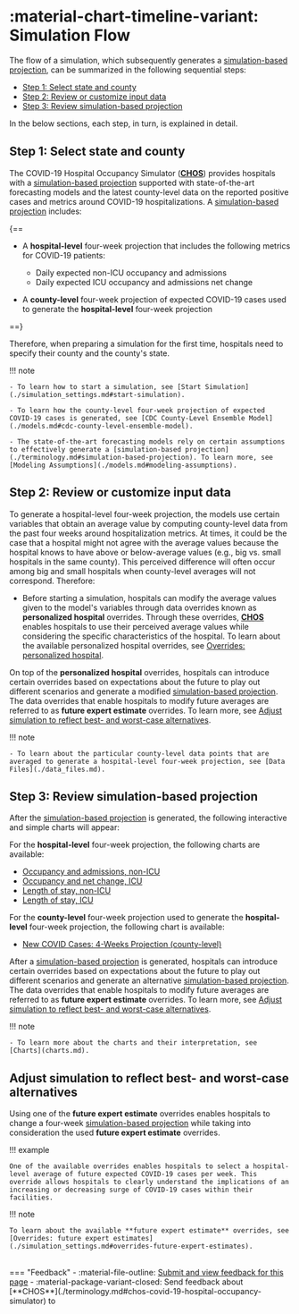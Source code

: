 # :material-chart-timeline-variant: Simulation Flow 

The flow of a simulation, which subsequently generates a [simulation-based projection](./terminology.md#simulation-based-projection), can be summarized in the following sequential steps: 


- [Step 1: Select state and county](#step-1-select-state-and-county) 
- [Step 2: Review or customize input data](#step-2-review-or-customize-input-data) 
- [Step 3: Review simulation-based projection](#step-3-review-simulation-based-projection)

In the below sections, each step, in turn, is explained in detail. 

## Step 1: Select state and county 

The COVID-19 Hospital Occupancy Simulator ([**CHOS**](./terminology.md#chos-covid-19-hospital-occupancy-simulator])) provides hospitals with a [simulation-based projection](./terminology.md#simulation-based-projection) supported with state-of-the-art forecasting models and the latest county-level data on the reported positive cases and metrics around COVID-19 hospitalizations. A [simulation-based projection](./terminology.md#simulation-based-projection) includes: 

{==

- A **hospital-level** four-week projection that includes the following metrics for COVID-19 patients:

	- Daily expected non-ICU occupancy and admissions 
	- Daily expected ICU occupancy and admissions net change 

- A **county-level** four-week projection of expected COVID-19 cases used to generate the **hospital-level** four-week projection

==}

Therefore, when preparing a simulation for the first time, hospitals need to specify their county and the county's state. 

!!! note 

    - To learn how to start a simulation, see [Start Simulation](./simulation_settings.md#start-simulation).

    - To learn how the county-level four-week projection of expected COVID-19 cases is generated, see [CDC County-Level Ensemble Model](./models.md#cdc-county-level-ensemble-model).

    - The state-of-the-art forecasting models rely on certain assumptions to effectively generate a [simulation-based projection](./terminology.md#simulation-based-projection). To learn more, see [Modeling Assumptions](./models.md#modeling-assumptions).



## Step 2: Review or customize input data 

To generate a hospital-level four-week projection, the models use certain variables that obtain an average value by computing county-level data from the past four weeks around hospitalization metrics. At times, it could be the case that a hospital might not agree with the average values because the hospital knows to have above or below-average values (e.g., big vs. small hospitals in the same county). This perceived difference will often occur among big and small hospitals when county-level averages will not correspond.  Therefore: 

- Before starting a simulation, hospitals can modify the average values given to the model's variables through data overrides known as **personalized hospital** overrides. Through these overrides, [**CHOS**](./terminology.md#chos-covid-19-hospital-occupancy-simulator]) enables hospitals to use their perceived average values while considering the specific characteristics of the hospital. To learn about the available personalized hospital overrides, see [Overrides: personalized hospital](./simulation_settings.md#overrides-personalize-hospital).

On top of the **personalized hospital** overrides, hospitals can introduce certain overrides based on expectations about the future to play out different scenarios and generate a modified [simulation-based projection](./terminology.md#simulation-based-projection). The data overrides that enable hospitals to modify future averages are referred to as **future expert estimate** overrides. To learn more, see [Adjust simulation to reflect best- and worst-case alternatives](#adjust-simulation-to-reflect-best-and-worst-case-alternatives).

!!! note 

    - To learn about the particular county-level data points that are averaged to generate a hospital-level four-week projection, see [Data Files](./data_files.md).



## Step 3: Review simulation-based projection

After the [simulation-based projection](./terminology.md#simulation-based-projection) is generated, the following interactive and simple charts will appear: 

For the **hospital-level** four-week projection, the following charts are available: 

- [Occupancy and admissions, non-ICU](./charts.md#occupancy-and-admissions-non-icu)
- [Occupancy and net change, ICU](./charts.md#occupancy-and-net-change-icu)
- [Length of stay, non-ICU](./charts.md#length-of-stay-non-icu) 
- [Length of stay, ICU](./charts.md#length-of-stay-icu)


For the **county-level** four-week projection used to generate the **hospital-level** four-week projection, the following chart is available: 
    
- [New COVID Cases: 4-Weeks Projection (county-level)](./charts.md#new-covid-cases-4-weeks-projection-county-level)

After a [simulation-based projection](./terminology.md#simulation-based-projection) is generated, hospitals can introduce certain overrides based on expectations about the future to play out different scenarios and generate an alternative [simulation-based projection](./terminology.md#simulation-based-projection). The data overrides that enable hospitals to modify future averages are referred to as **future expert estimate** overrides. To learn more, see [Adjust simulation to reflect best- and worst-case alternatives](#adjust-simulation-to-reflect-best-and-worst-case-alternatives).

!!! note 

    - To learn more about the charts and their interpretation, see [Charts](charts.md).

## Adjust simulation to reflect best- and worst-case alternatives

Using one of the **future expert estimate** overrides enables hospitals to change a four-week [simulation-based projection](./terminology.md#simulation-based-projection) while taking into consideration the used **future expert estimate** overrides.

!!! example 

    One of the available overrides enables hospitals to select a hospital-level average of future expected COVID-19 cases per week. This override allows hospitals to clearly understand the implications of an increasing or decreasing surge of COVID-19 cases within their facilities. 

!!! note 

	To learn about the available **future expert estimate** overrides, see [Overrides: future expert estimates](./simulation_settings.md#overrides-future-expert-estimates).

<br>
=== "Feedback"
    - :material-file-outline: <a href="https://github.com/h2oai/h2o-health/issues/new?assignees=5675sp&labels=chos%2Fdocumentation&template=chos_documentation_feedback.md&title=%5BCHOS+DOCS%5D" target="_blank">Submit and view feedback for this page</a>
    - :material-package-variant-closed: Send feedback about [**CHOS**](./terminology.md#chos-covid-19-hospital-occupancy-simulator) to <niki.athanasiadou@h2o.ai>

